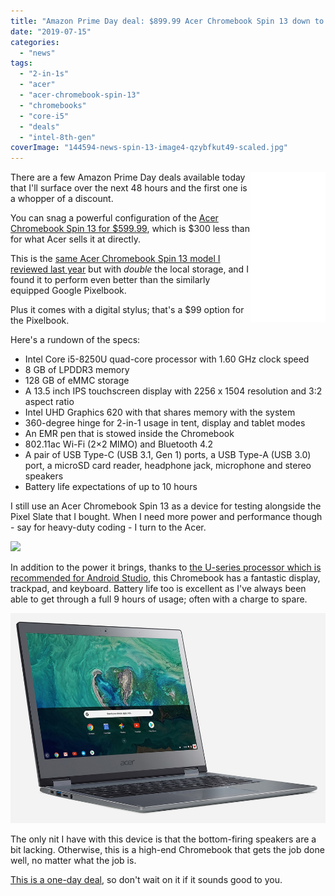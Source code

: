 ```yaml
---
title: "Amazon Prime Day deal: $899.99 Acer Chromebook Spin 13 down to $599.99"
date: "2019-07-15"
categories: 
  - "news"
tags: 
  - "2-in-1s"
  - "acer"
  - "acer-chromebook-spin-13"
  - "chromebooks"
  - "core-i5"
  - "deals"
  - "intel-8th-gen"
coverImage: "144594-news-spin-13-image4-qzybfkut49-scaled.jpg"
---
```


<iframe style="width:120px;height:240px;" align="right" marginwidth="0" marginheight="0" scrolling="no" frameborder="0" src="//ws-na.amazon-adsystem.com/widgets/q?ServiceVersion=20070822&amp;OneJS=1&amp;Operation=GetAdHtml&amp;MarketPlace=US&amp;source=ac&amp;ref=qf_sp_asin_til&amp;ad_type=product_link&amp;tracking_id=aboutchromebo-20&amp;marketplace=amazon&amp;region=US&amp;placement=B07GD4CMDH&amp;asins=B07GD4CMDH&amp;linkId=34cb245fb61ef89b6db33326fefa9f09&amp;show_border=true&amp;link_opens_in_new_window=true&amp;price_color=333333&amp;title_color=0066c0&amp;bg_color=ffffff"></iframe>

There are a few Amazon Prime Day deals available today that I'll surface over the next 48 hours and the first one is a whopper of a discount.

You can snag a powerful configuration of the [Acer Chromebook Spin 13 for $599.99](https://www.amazon.com/dp/B07GD4CMDH/ref=gbdp_vlo_3607b8ae_B07GD4CMDH?_encoding=UTF8&smid=ATVPDKIKX0DER), which is $300 less than for what Acer sells it at directly.

This is the [same Acer Chromebook Spin 13 model I reviewed last year](https://www.aboutchromebooks.com/reviews/acer-chromebook-spin-13-review-vs-pixelbook/) but with _double_ the local storage, and I found it to perform even better than the similarly equipped Google Pixelbook.

Plus it comes with a digital stylus; that's a $99 option for the Pixelbook.

Here's a rundown of the specs:

- Intel Core i5-8250U quad-core processor with 1.60 GHz clock speed
- 8 GB of LPDDR3 memory
- 128 GB of eMMC storage
- A 13.5 inch IPS touchscreen display with 2256 x 1504 resolution and 3:2 aspect ratio
- Intel UHD Graphics 620 with that shares memory with the system
- 360-degree hinge for 2-in-1 usage in tent, display and tablet modes
- An EMR pen that is stowed inside the Chromebook
- 802.11ac Wi-Fi (2×2 MIMO) and Bluetooth 4.2
- A pair of USB Type-C (USB 3.1, Gen 1) ports, a USB Type-A (USB 3.0) port, a microSD card reader, headphone jack, microphone and stereo speakers
- Battery life expectations of up to 10 hours

I still use an Acer Chromebook Spin 13 as a device for testing alongside the Pixel Slate that I bought. When I need more power and performance though - say for heavy-duty coding - I turn to the Acer.

![](https://i1.wp.com/www.aboutchromebooks.com/wp-content/uploads/2019/07/Screenshot-2019-07-15-at-7.58.14-AM.png?fit=800%2C367&ssl=1)

In addition to the power it brings, thanks to [the U-series processor which is recommended for Android Studio](https://www.aboutchromebooks.com/news/android-studio-chrome-os-chromebook-recommendation-google-io-2019/), this Chromebook has a fantastic display, trackpad, and keyboard. Battery life too is excellent as I've always been able to get through a full 9 hours of usage; often with a charge to spare.

![](images/144594-news-spin-13-image1-fznbjimgdl.jpg)

The only nit I have with this device is that the bottom-firing speakers are a bit lacking. Otherwise, this is a high-end Chromebook that gets the job done well, no matter what the job is.

[This is a one-day deal](https://www.amazon.com/dp/B07GD4CMDH/ref=gbdp_vlo_3607b8ae_B07GD4CMDH?_encoding=UTF8&smid=ATVPDKIKX0DER), so don't wait on it if it sounds good to you.
